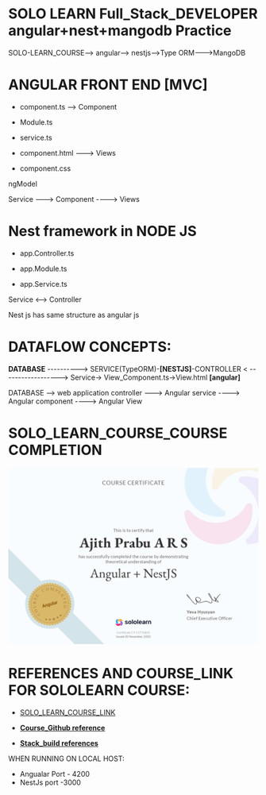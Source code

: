 # SOLO LEARN Full_Stack_DEVELOPER angular+nest+mangodb Practice 
SOLO-LEARN_COURSE--> angular--> nestjs-->Type
ORM--->MangoDB


# ANGULAR FRONT END [MVC]

- component.ts --> Component

- Module.ts 

- service.ts

- component.html ---> Views

- component.css

ngModel

Service ---> Component  ----> Views 


# Nest framework in NODE JS 

- app.Controller.ts

- app.Module.ts

- app.Service.ts

Service <--> Controller

Nest js has same structure as angular js

# DATAFLOW CONCEPTS:

**DATABASE** ----------> SERVICE(TypeORM)-**[NESTJS]**-CONTROLLER < ------------------>  Service-> View_Component.ts->View.html **[angular]**

DATABASE --> web application controller ---> Angular service ----> Angular component ----> Angular View

# SOLO_LEARN_COURSE_COURSE COMPLETION


![](https://github.com/winnergetsyou/Full_Stack_angular/blob/master/angular_nestjs_typescript.png)




# REFERENCES AND COURSE_LINK FOR SOLOLEARN COURSE:

- [SOLO_LEARN_COURSE_LINK](https://www.sololearn.com/)

- [**Course_Github reference**](https://github.com/SoloLearn-Courses/angular-flights-service)

- [**Stack_build references**](https://stackblitz.com/edit/angular-flights-service?file=README.md)

WHEN RUNNING ON LOCAL HOST:
- Angualar Port - 4200
- NestJs port -3000



